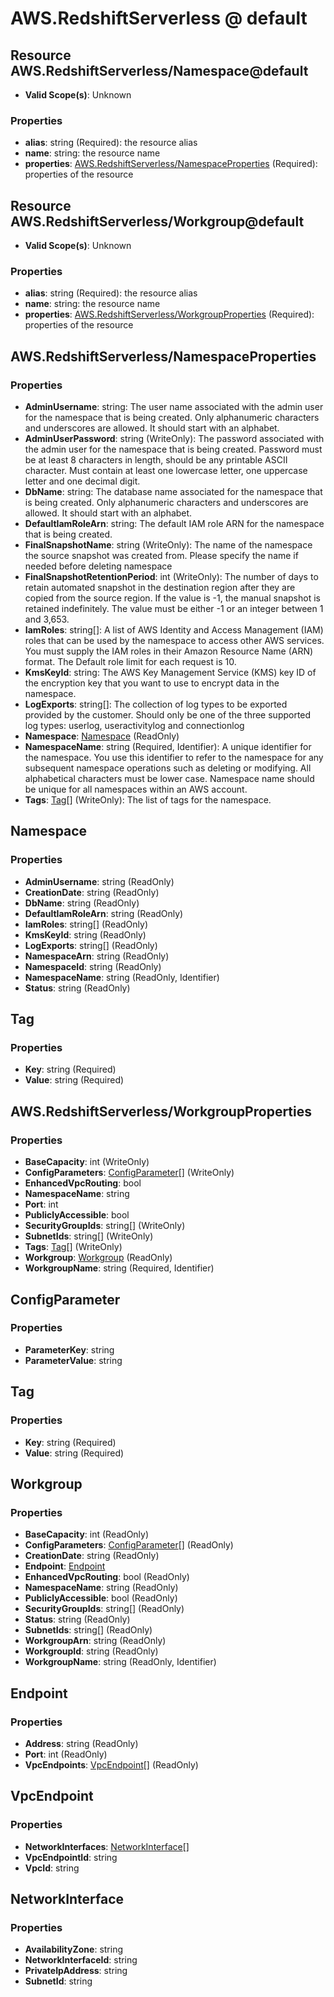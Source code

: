 # AWS.RedshiftServerless @ default

## Resource AWS.RedshiftServerless/Namespace@default
* **Valid Scope(s)**: Unknown
### Properties
* **alias**: string (Required): the resource alias
* **name**: string: the resource name
* **properties**: [AWS.RedshiftServerless/NamespaceProperties](#awsredshiftserverlessnamespaceproperties) (Required): properties of the resource

## Resource AWS.RedshiftServerless/Workgroup@default
* **Valid Scope(s)**: Unknown
### Properties
* **alias**: string (Required): the resource alias
* **name**: string: the resource name
* **properties**: [AWS.RedshiftServerless/WorkgroupProperties](#awsredshiftserverlessworkgroupproperties) (Required): properties of the resource

## AWS.RedshiftServerless/NamespaceProperties
### Properties
* **AdminUsername**: string: The user name associated with the admin user for the namespace that is being created. Only alphanumeric characters and underscores are allowed. It should start with an alphabet.
* **AdminUserPassword**: string (WriteOnly): The password associated with the admin user for the namespace that is being created. Password must be at least 8 characters in length, should be any printable ASCII character. Must contain at least one lowercase letter, one uppercase letter and one decimal digit.
* **DbName**: string: The database name associated for the namespace that is being created. Only alphanumeric characters and underscores are allowed. It should start with an alphabet.
* **DefaultIamRoleArn**: string: The default IAM role ARN for the namespace that is being created.
* **FinalSnapshotName**: string (WriteOnly): The name of the namespace the source snapshot was created from. Please specify the name if needed before deleting namespace
* **FinalSnapshotRetentionPeriod**: int (WriteOnly): The number of days to retain automated snapshot in the destination region after they are copied from the source region. If the value is -1, the manual snapshot is retained indefinitely. The value must be either -1 or an integer between 1 and 3,653.
* **IamRoles**: string[]: A list of AWS Identity and Access Management (IAM) roles that can be used by the namespace to access other AWS services. You must supply the IAM roles in their Amazon Resource Name (ARN) format. The Default role limit for each request is 10.
* **KmsKeyId**: string: The AWS Key Management Service (KMS) key ID of the encryption key that you want to use to encrypt data in the namespace.
* **LogExports**: string[]: The collection of log types to be exported provided by the customer. Should only be one of the three supported log types: userlog, useractivitylog and connectionlog
* **Namespace**: [Namespace](#namespace) (ReadOnly)
* **NamespaceName**: string (Required, Identifier): A unique identifier for the namespace. You use this identifier to refer to the namespace for any subsequent namespace operations such as deleting or modifying. All alphabetical characters must be lower case. Namespace name should be unique for all namespaces within an AWS account.
* **Tags**: [Tag](#tag)[] (WriteOnly): The list of tags for the namespace.

## Namespace
### Properties
* **AdminUsername**: string (ReadOnly)
* **CreationDate**: string (ReadOnly)
* **DbName**: string (ReadOnly)
* **DefaultIamRoleArn**: string (ReadOnly)
* **IamRoles**: string[] (ReadOnly)
* **KmsKeyId**: string (ReadOnly)
* **LogExports**: string[] (ReadOnly)
* **NamespaceArn**: string (ReadOnly)
* **NamespaceId**: string (ReadOnly)
* **NamespaceName**: string (ReadOnly, Identifier)
* **Status**: string (ReadOnly)

## Tag
### Properties
* **Key**: string (Required)
* **Value**: string (Required)

## AWS.RedshiftServerless/WorkgroupProperties
### Properties
* **BaseCapacity**: int (WriteOnly)
* **ConfigParameters**: [ConfigParameter](#configparameter)[] (WriteOnly)
* **EnhancedVpcRouting**: bool
* **NamespaceName**: string
* **Port**: int
* **PubliclyAccessible**: bool
* **SecurityGroupIds**: string[] (WriteOnly)
* **SubnetIds**: string[] (WriteOnly)
* **Tags**: [Tag](#tag)[] (WriteOnly)
* **Workgroup**: [Workgroup](#workgroup) (ReadOnly)
* **WorkgroupName**: string (Required, Identifier)

## ConfigParameter
### Properties
* **ParameterKey**: string
* **ParameterValue**: string

## Tag
### Properties
* **Key**: string (Required)
* **Value**: string (Required)

## Workgroup
### Properties
* **BaseCapacity**: int (ReadOnly)
* **ConfigParameters**: [ConfigParameter](#configparameter)[] (ReadOnly)
* **CreationDate**: string (ReadOnly)
* **Endpoint**: [Endpoint](#endpoint)
* **EnhancedVpcRouting**: bool (ReadOnly)
* **NamespaceName**: string (ReadOnly)
* **PubliclyAccessible**: bool (ReadOnly)
* **SecurityGroupIds**: string[] (ReadOnly)
* **Status**: string (ReadOnly)
* **SubnetIds**: string[] (ReadOnly)
* **WorkgroupArn**: string (ReadOnly)
* **WorkgroupId**: string (ReadOnly)
* **WorkgroupName**: string (ReadOnly, Identifier)

## Endpoint
### Properties
* **Address**: string (ReadOnly)
* **Port**: int (ReadOnly)
* **VpcEndpoints**: [VpcEndpoint](#vpcendpoint)[] (ReadOnly)

## VpcEndpoint
### Properties
* **NetworkInterfaces**: [NetworkInterface](#networkinterface)[]
* **VpcEndpointId**: string
* **VpcId**: string

## NetworkInterface
### Properties
* **AvailabilityZone**: string
* **NetworkInterfaceId**: string
* **PrivateIpAddress**: string
* **SubnetId**: string

